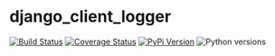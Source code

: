 # django_client_logger

[![Build Status](https://github.com/uw-it-aca/django_client_logger/workflows/tests/badge.svg?branch=main)](https://github.com/uw-it-aca/django_client_logger/actions)
[![Coverage Status](https://coveralls.io/repos/github/uw-it-aca/django_client_logger/badge.svg?branch=main)](https://coveralls.io/github/uw-it-aca/django_client_logger?branch=main)
[![PyPi Version](https://img.shields.io/pypi/v/django_client_logger.svg)](https://pypi.python.org/pypi/django_client_logger)
![Python versions](https://img.shields.io/pypi/pyversions/django_client_logger.svg)

